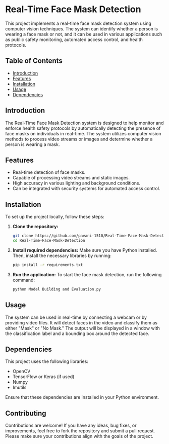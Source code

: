 # Real-Time Face Mask Detection

This project implements a real-time face mask detection system using computer vision techniques. The system can identify whether a person is wearing a face mask or not, and it can be used in various applications such as public safety monitoring, automated access control, and health protocols.

## Table of Contents
- [Introduction](#introduction)
- [Features](#features)
- [Installation](#installation)
- [Usage](#usage)
- [Dependencies](#dependencies)

## Introduction

The Real-Time Face Mask Detection system is designed to help monitor and enforce health safety protocols by automatically detecting the presence of face masks on individuals in real-time. The system utilizes computer vision methods to process video streams or images and determine whether a person is wearing a mask.

## Features

- Real-time detection of face masks.
- Capable of processing video streams and static images.
- High accuracy in various lighting and background conditions.
- Can be integrated with security systems for automated access control.

## Installation

To set up the project locally, follow these steps:

1. **Clone the repository:**
    ```bash
    git clone https://github.com/pavani-1510/Real-Time-Face-Mask-Detection.git
    cd Real-Time-Face-Mask-Detection
    ```

2. **Install required dependencies:**
    Make sure you have Python installed. Then, install the necessary libraries by running:
    ```bash
    pip install -r requirements.txt
    ```

3. **Run the application:**
    To start the face mask detection, run the following command:
    ```bash
    python Model Building and Evaluation.py
    ```

## Usage

The system can be used in real-time by connecting a webcam or by providing video files. It will detect faces in the video and classify them as either "Mask" or "No Mask." The output will be displayed in a window with the classification label and a bounding box around the detected face.

## Dependencies

This project uses the following libraries:

- OpenCV
- TensorFlow or Keras (if used)
- Numpy
- Imutils

Ensure that these dependencies are installed in your Python environment.

## Contributing

Contributions are welcome! If you have any ideas, bug fixes, or improvements, feel free to fork the repository and submit a pull request. Please make sure your contributions align with the goals of the project.
